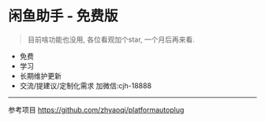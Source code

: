 # 闲鱼助手 - 免费版

> 目前啥功能也没用, 各位看观加个star, 一个月后再来看.


- 免费
- 学习
- 长期维护更新
- 交流/提建议/定制化需求 加微信:cjh-18888



---
参考项目
https://github.com/zhyaoqi/platformautoplug